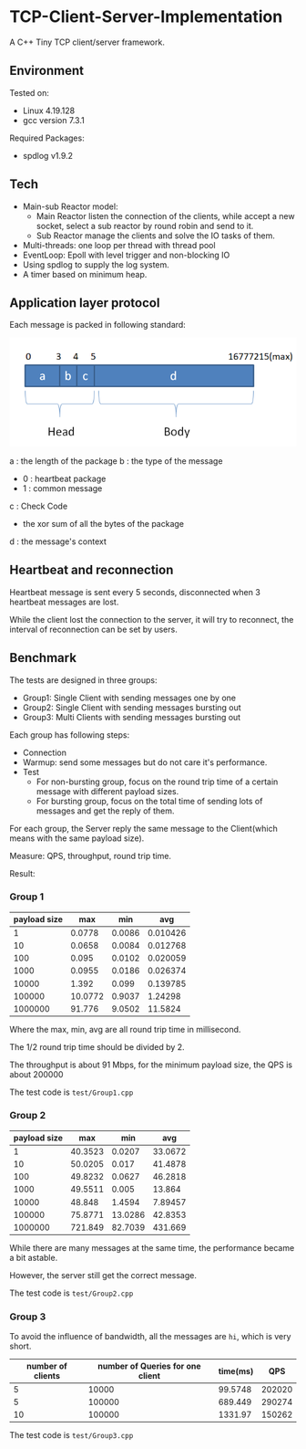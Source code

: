 # TCP-Client-Server-Implementation

A C++ Tiny TCP client/server framework.


## Environment

Tested on:

- Linux 4.19.128
- gcc version 7.3.1

Required Packages:

- spdlog v1.9.2


## Tech

- Main-sub Reactor model:
    - Main Reactor listen the connection of the clients, while accept a new socket, select a sub reactor by round robin and send to it.
    - Sub Reactor manage the clients and solve the IO tasks of them.
- Multi-threads: one loop per thread with thread pool
- EventLoop: Epoll with level trigger and non-blocking IO
- Using spdlog to supply the log system.
- A timer based on minimum heap.

## Application layer protocol 

Each message is packed in following standard:

![1](protocol.png)

a : the length of the package
b : the type of the message
- 0 : heartbeat package
- 1 : common message

c : Check Code
- the xor sum of all the bytes of the package

d : the message's context

## Heartbeat and reconnection

Heartbeat message is sent every 5 seconds, disconnected when 3 heartbeat messages are lost.

While the client lost the connection to the server, it will try to reconnect, the interval of reconnection can be set by users.

## Benchmark

The tests are designed in three groups:

- Group1: Single Client with sending messages one by one
- Group2: Single Client with sending messages bursting out
- Group3: Multi Clients with sending messages bursting out

Each group has following steps:

- Connection
- Warmup: send some messages but do not care it's performance.
- Test 
    - For non-bursting group, focus on the round trip time of a certain message with different payload sizes.
    - For bursting group, focus on the total time of sending lots of messages and get the reply of them.

For each group, the Server reply the same message to the Client(which means with the same payload size).

Measure: QPS, throughput, round trip time.

Result:

### Group 1


| payload size | max     | min    | avg      |
| ------------ | ------- | ------ | -------- |
| 1            | 0.0778  | 0.0086 | 0.010426 |
| 10           | 0.0658  | 0.0084 | 0.012768 |
| 100          | 0.095   | 0.0102 | 0.020059 |
| 1000         | 0.0955  | 0.0186 | 0.026374 |
| 10000        | 1.392   | 0.099  | 0.139785 |
| 100000       | 10.0772 | 0.9037 |  1.24298 |
| 1000000      | 91.776  | 9.0502 |  11.5824 |

Where the max, min, avg are all round trip time in millisecond.

The 1/2 round trip time should be divided by 2.

The throughput is about 91 Mbps, for the minimum payload size, the QPS is about 200000

The test code is ``test/Group1.cpp``

### Group 2

| payload size | max     | min     | avg     |
| ------------ | ------- | ------- | ------- |
| 1            | 40.3523 | 0.0207  | 33.0672 |
| 10           | 50.0205 | 0.017   | 41.4878 |
| 100          | 49.8232 | 0.0627  | 46.2818 |
| 1000         | 49.5511 | 0.005   | 13.864  |
| 10000        | 48.848  | 1.4594  | 7.89457 |
| 100000       | 75.8771 | 13.0286 | 42.8353 |
| 1000000      | 721.849 | 82.7039 | 431.669 |

While there are many messages at the same time, the performance became a bit astable.

However, the server still get the correct message.

The test code is ``test/Group2.cpp``

### Group 3

To avoid the influence of bandwidth, all the messages are `hi`, which is very short. 

| number of clients | number of Queries for one client | time(ms) | QPS    |
| ----------------- | -------------------------------- | -------- | ------ |
| 5                 | 10000                            | 99.5748  | 202020 |
| 5                 | 100000                           | 689.449  | 290274 |
| 10                | 100000                           | 1331.97  | 150262 |

The test code is ``test/Group3.cpp``
